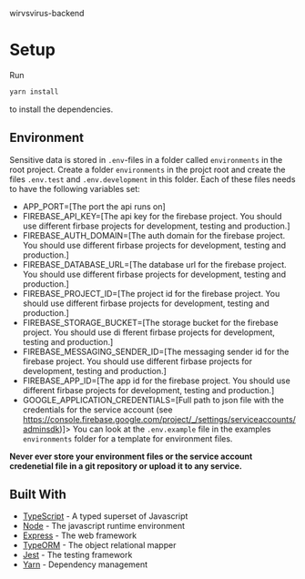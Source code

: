 wirvsvirus-backend

# Setup
Run 
```bash
yarn install
```
to install the dependencies.

## Environment
Sensitive data is stored in `.env`-files in a folder called `environments` in the root project.
Create a folder `environments` in the projct root and create the files `.env.test` and `.env.development` in this folder. Each of these files needs to have the following variables set:

- APP_PORT=[The port the api runs on]
- FIREBASE_API_KEY=[The api key for the firebase project. You should use different firbase projects for development, testing and production.]
- FIREBASE_AUTH_DOMAIN=[The auth domain for the firebase project. You should use different firbase projects for development, testing and production.]
- FIREBASE_DATABASE_URL=[The database url for the firebase project. You should use different firbase projects for development, testing and production.]
- FIREBASE_PROJECT_ID=[The project id for the firebase project. You should use different firbase projects for development, testing and production.]
- FIREBASE_STORAGE_BUCKET=[The storage bucket for the firebase project. You should use di fferent firbase projects for development, testing and production.]
- FIREBASE_MESSAGING_SENDER_ID=[The messaging sender id for the firebase project. You should use different firbase projects for development, testing and production.]
- FIREBASE_APP_ID=[The app id for the firebase project. You should use different firbase projects for development, testing and production.]
- GOOGLE_APPLICATION_CREDENTIALS=[Full path to json file with the credentials for the service account (see <https://console.firebase.google.com/project/_/settings/serviceaccounts/adminsdk>)]>
You can look at the `.env.example` file in the examples `environments` folder for a template for environment files.

**Never ever store your environment files or the service account credenetial file in a git repository or upload it to any service.**

## Built With
- [TypeScript](https://www.typescriptlang.org/) - A typed superset of Javascript
- [Node](https://nodejs.org/en/) - The javascript runtime environment
- [Express](http://expressjs.com/) - The web framework
- [TypeORM](https://typeorm.io/#/) - The object relational mapper
- [Jest](https://jestjs.io/) - The testing framework
- [Yarn](https://yarnpkg.com/) - Dependency management